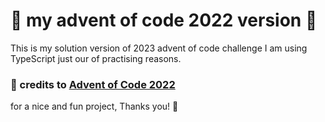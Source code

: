 # :santa: my advent of code 2022 version :santa:

This is my solution version of 2023 advent of code challenge
I am using TypeScript just our of practising reasons.

### :star2: credits to [Advent of Code 2022](https://adventofcode.com/)
for a nice and fun project, Thanks you! :star2:
